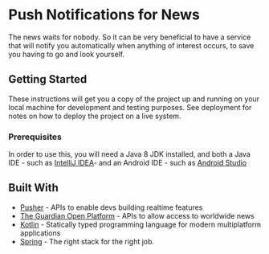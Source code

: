 # Push Notifications for News

The news waits for nobody. So it can be very beneficial to have a service that will notify you automatically when anything of interest occurs, to save you having to go and look yourself.

## Getting Started

These instructions will get you a copy of the project up and running on your local machine for development and testing purposes. See deployment for notes on how to deploy the project on a live system.

### Prerequisites

In order to use this, you will need a Java 8 JDK installed, and both a Java IDE - such as [IntelliJ IDEA](https://www.jetbrains.com/idea/)- and an Android IDE - such as [Android Studio](https://developer.android.com/studio/index.html)

## Built With

* [Pusher](https://pusher.com/) - APIs to enable devs building realtime features
* [The Guardian Open Platform](http://open-platform.theguardian.com/access/) - APIs to allow access to worldwide news
* [Kotlin](https://kotlinlang.org/) - Statically typed programming language for modern multiplatform applications
* [Spring](https://spring.io/) - The right stack for the right job.

